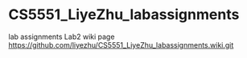 # CS5551_LiyeZhu_labassignments
lab assignments
Lab2 wiki page https://github.com/liyezhu/CS5551_LiyeZhu_labassignments.wiki.git